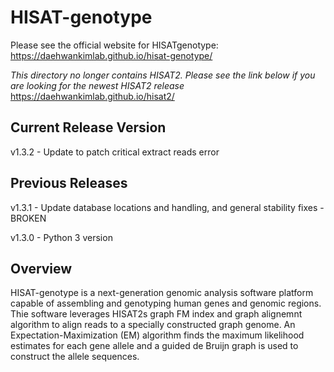 # HISAT-genotype


Please see the official website for HISATgenotype:
https://daehwankimlab.github.io/hisat-genotype/

*This directory no longer contains HISAT2. Please see the link below if you are looking for the newest HISAT2 release*
https://daehwankimlab.github.io/hisat2/

## Current Release Version
v1.3.2 - Update to patch critical extract reads error

## Previous Releases
v1.3.1 - Update database locations and handling, and general stability fixes - BROKEN

v1.3.0 - Python 3 version

## Overview
HISAT-genotype is a next-generation genomic analysis software platform capable of assembling and genotyping human genes and genomic regions. Thie software leverages HISAT2s graph FM index and graph alignemnt algorithm to align reads to a specially constructed graph genome. An Expectation-Maximization (EM) algorithm finds the maximum likelihood estimates for each gene allele and a guided de Bruijn graph is used to construct the allele sequences.
